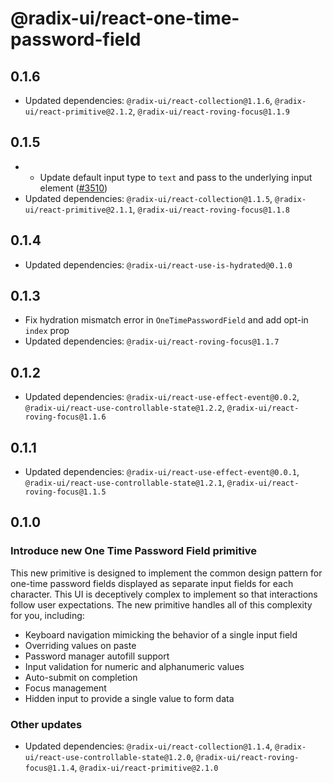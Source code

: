# @radix-ui/react-one-time-password-field

## 0.1.6

- Updated dependencies: `@radix-ui/react-collection@1.1.6`, `@radix-ui/react-primitive@2.1.2`, `@radix-ui/react-roving-focus@1.1.9`

## 0.1.5

- - Update default input type to `text` and pass to the underlying input element ([#3510](https://github.com/radix-ui/primitives/pull/3510))
- Updated dependencies: `@radix-ui/react-collection@1.1.5`, `@radix-ui/react-primitive@2.1.1`, `@radix-ui/react-roving-focus@1.1.8`

## 0.1.4

- Updated dependencies: `@radix-ui/react-use-is-hydrated@0.1.0`

## 0.1.3

- Fix hydration mismatch error in `OneTimePasswordField` and add opt-in `index` prop
- Updated dependencies: `@radix-ui/react-roving-focus@1.1.7`

## 0.1.2

- Updated dependencies: `@radix-ui/react-use-effect-event@0.0.2`, `@radix-ui/react-use-controllable-state@1.2.2`, `@radix-ui/react-roving-focus@1.1.6`

## 0.1.1

- Updated dependencies: `@radix-ui/react-use-effect-event@0.0.1`, `@radix-ui/react-use-controllable-state@1.2.1`, `@radix-ui/react-roving-focus@1.1.5`

## 0.1.0

### Introduce new One Time Password Field primitive

This new primitive is designed to implement the common design pattern for one-time password fields displayed as separate input fields for each character. This UI is deceptively complex to implement so that interactions follow user expectations. The new primitive handles all of this complexity for you, including:

- Keyboard navigation mimicking the behavior of a single input field
- Overriding values on paste
- Password manager autofill support
- Input validation for numeric and alphanumeric values
- Auto-submit on completion
- Focus management
- Hidden input to provide a single value to form data

### Other updates

- Updated dependencies: `@radix-ui/react-collection@1.1.4`, `@radix-ui/react-use-controllable-state@1.2.0`, `@radix-ui/react-roving-focus@1.1.4`, `@radix-ui/react-primitive@2.1.0`
